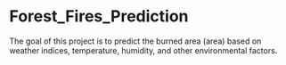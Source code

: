 # Forest_Fires_Prediction
The goal of this project is to predict the burned area (area) based on weather indices, temperature, humidity, and other environmental factors.
